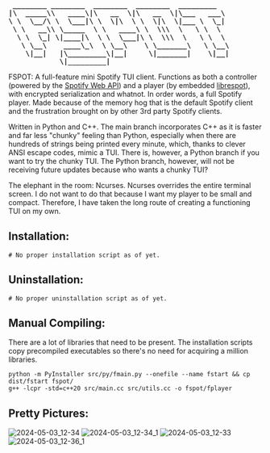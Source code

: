 <pre>
<strong> ________ ________  ________  ________  _________   </strong>  
<strong>|\  _____\\   ____\|\   __  \|\   __  \|\___   ___\ </strong>  
<strong>\ \  \__/\ \  \___|\ \  \|\  \ \  \|\  \|___ \  \_| </strong>  
<strong> \ \   __\\ \_____  \ \   ____\ \  \\\  \   \ \  \  </strong>  
<strong>  \ \  \_| \|____|\  \ \  \___|\ \  \\\  \   \ \  \ </strong>  
<strong>   \ \__\    ____\_\  \ \__\    \ \_______\   \ \__\</strong>  
<strong>    \|__|   |\_________\|__|     \|_______|    \|__|</strong>  
<strong>            \|_________|                            </strong>  
</pre>

FSPOT: A full-feature mini Spotify TUI client. Functions as both a controller (powered by the [Spotify Web API](https://developer.spotify.com/documentation/web-api)) and a player (by embedded [librespot](https://github.com/librespot-org/librespot)), with encrypted serialization and whatnot. In order words, a full Spotify player. Made because of the memory hog that is the default Spotify client and the frustration brought on by other 3rd party Spotify clients. 

Written in Python and C++. The main branch incorporates C++ as it is faster and far less "chunky" feeling than Python, especially when there are hundreds of strings being printed every minute, which, thanks to clever ANSI escape codes, mimic a TUI. There is, however, a Python branch if you want to try the chunky TUI. The Python branch, however, will not be receiving future updates because who wants a chunky TUI?

The elephant in the room: Ncurses. Ncurses overrides the entire terminal screen. I do not want to do that because I want my player to be small and compact. Therefore, I have taken the long route of creating a functioning TUI on my own. 

## Installation: ##
```
# No proper installation script as of yet.
```

## Uninstallation: ##
```
# No proper uninstallation script as of yet.
```

## Manual Compiling: ##
There are a lot of libraries that need to be present. The installation scripts copy precompiled executables so there's no need for acquiring a million libraries.
```
python -m PyInstaller src/py/fmain.py --onefile --name fstart && cp dist/fstart fspot/
g++ -lcpr -std=c++20 src/main.cc src/utils.cc -o fspot/fplayer 
```

## Pretty Pictures: ##
![2024-05-03_12-34](https://github.com/dmmosh/fspot/assets/119987092/3610abee-8a7c-435c-a3ae-a9142e5e8573)
![2024-05-03_12-34_1](https://github.com/dmmosh/fspot/assets/119987092/49ac9ee2-31d0-438e-8600-0a1dccecbf3a)
![2024-05-03_12-33](https://github.com/dmmosh/fspot/assets/119987092/45c2f35b-5c30-483f-8cd2-b4df4a5c0bca)
![2024-05-03_12-36_1](https://github.com/dmmosh/fspot/assets/119987092/f1d4b921-46a5-45dc-87dc-337403c26185)





